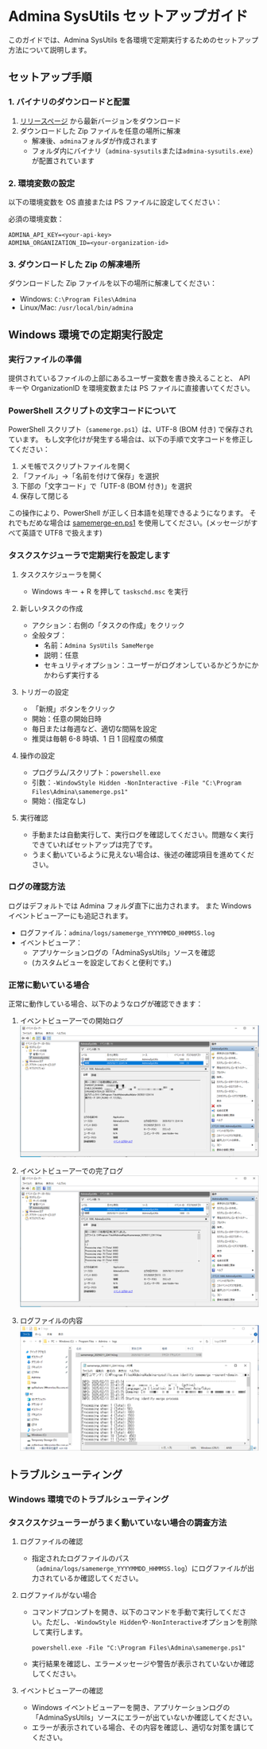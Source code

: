 # Admina SysUtils セットアップガイド

このガイドでは、Admina SysUtils を各環境で定期実行するためのセットアップ方法について説明します。

## セットアップ手順

### 1. バイナリのダウンロードと配置

1. [リリースページ](https://github.com/moneyforward-i/admina-sysutils/releases) から最新バージョンをダウンロード
2. ダウンロードした Zip ファイルを任意の場所に解凍
   - 解凍後、`admina`フォルダが作成されます
   - フォルダ内にバイナリ（`admina-sysutils`または`admina-sysutils.exe`）が配置されています

### 2. 環境変数の設定

以下の環境変数を OS 直接または PS ファイルに設定してください：

必須の環境変数：

```
ADMINA_API_KEY=<your-api-key>
ADMINA_ORGANIZATION_ID=<your-organization-id>
```

### 3. ダウンロードした Zip の解凍場所

ダウンロードした Zip ファイルを以下の場所に解凍してください：

- Windows: `C:\Program Files\Admina`
- Linux/Mac: `/usr/local/bin/admina`

## Windows 環境での定期実行設定

### 実行ファイルの準備

提供されているファイルの上部にあるユーザー変数を書き換えることと、
API キーや OrganizationID を環境変数または PS ファイルに直接書いてください。

### PowerShell スクリプトの文字コードについて

PowerShell スクリプト（`samemerge.ps1`）は、UTF-8 (BOM 付き) で保存されています。
もし文字化けが発生する場合は、以下の手順で文字コードを修正してください：

1. メモ帳でスクリプトファイルを開く
2. 「ファイル」→「名前を付けて保存」を選択
3. 下部の「文字コード」で「UTF-8 (BOM 付き)」を選択
4. 保存して閉じる

この操作により、PowerShell が正しく日本語を処理できるようになります。
それでもだめな場合は [samemerge-en.ps1](../scripts/windows/samemerge-en.ps1) を使用してください。(メッセージがすべて英語で UTF8 で扱えます)

### タスクスケジューラで定期実行を設定します

1. タスクスケジューラを開く

   - Windows キー + R を押して `taskschd.msc` を実行

2. 新しいタスクの作成

   - アクション：右側の「タスクの作成」をクリック
   - 全般タブ：
     - 名前：`Admina SysUtils SameMerge`
     - 説明：任意
     - セキュリティオプション：ユーザーがログオンしているかどうかにかかわらず実行する

3. トリガーの設定

   - 「新規」ボタンをクリック
   - 開始：任意の開始日時
   - 毎日または毎週など、適切な間隔を設定
   - 推奨は毎朝 6-8 時頃、1 日 1 回程度の頻度

4. 操作の設定

   - プログラム/スクリプト：`powershell.exe`
   - 引数：`-WindowStyle Hidden -NonInteractive -File "C:\Program Files\Admina\samemerge.ps1"`
   - 開始：(指定なし)

5. 実行確認

   - 手動または自動実行して、実行ログを確認してください。問題なく実行できていればセットアップは完了です。
   - うまく動いているように見えない場合は、後述の確認項目を進めてください。

### ログの確認方法

ログはデフォルトでは Admina フォルダ直下に出力されます。
また Windows イベントビューアーにも追記されます。

- ログファイル：`admina/logs/samemerge_YYYYMMDD_HHMMSS.log`
- イベントビューア：
  - アプリケーションログの「AdminaSysUtils」ソースを確認
  - (カスタムビューを設定しておくと便利です。)

### 正常に動いている場合

正常に動作している場合、以下のようなログが確認できます：

1. イベントビューアーでの開始ログ
   ![イベントビューアーでの開始ログ](../img/event-viewer-start.png)

2. イベントビューアーでの完了ログ
   ![イベントビューアーでの完了ログ](../img/event-viewer-complete.png)

3. ログファイルの内容
   ![ログファイルの内容](../img/log-file-content.png)

## トラブルシューティング

### Windows 環境でのトラブルシューティング

### タスクスケジューラーがうまく動いていない場合の調査方法

1. ログファイルの確認

   - 指定されたログファイルのパス（`admina/logs/samemerge_YYYYMMDD_HHMMSS.log`）にログファイルが出力されているか確認してください。

2. ログファイルがない場合

   - コマンドプロンプトを開き、以下のコマンドを手動で実行してください。ただし、`-WindowStyle Hidden`や`-NonInteractive`オプションを削除して実行します。
     ```
     powershell.exe -File "C:\Program Files\Admina\samemerge.ps1"
     ```
   - 実行結果を確認し、エラーメッセージや警告が表示されていないか確認してください。

3. イベントビューアーの確認

   - Windows イベントビューアーを開き、アプリケーションログの「AdminaSysUtils」ソースにエラーが出ていないか確認してください。
   - エラーが表示されている場合、その内容を確認し、適切な対策を講じてください。
